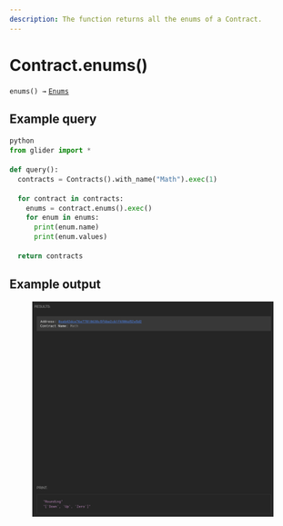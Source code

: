 ```yaml
---
description: The function returns all the enums of a Contract.
---
```


# Contract.enums()

`enums() →` [`Enums`](../enums/)

## Example query

```python
python
from glider import *

def query():
  contracts = Contracts().with_name("Math").exec(1)

  for contract in contracts:
    enums = contract.enums().exec()
    for enum in enums:
      print(enum.name)
      print(enum.values)

  return contracts
```

## Example output

<figure><img src="../../.gitbook/assets/image (2) (1) (1) (1) (1).png" alt=""><figcaption></figcaption></figure>

